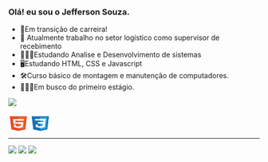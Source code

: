 ### Olá! eu sou o Jefferson Souza.

- 🚀Em transição de carreira!
- 🔭 Atualmente trabalho no setor logístico como supervisor de recebimento
- 👨🏼‍🎓Estudando Analise e Desenvolvimento de sistemas
- 🖥Estudando HTML, CSS e Javascript
- 🛠Curso básico de montagem e manutenção de computadores.
- 🏃🏽‍♂️Em busco do primeiro estágio.

<div>
    <img height="180em" src="https://github-readme-stats.vercel.app/api/top-langs/?username=jefferson-souza87&layout=compact&langs_count=16&theme=dracula"/>
  
</div>
  
  <div style="display: inline_block"><br>
  <img align="center" alt="Je-HTML" height="30" width="40" src="https://raw.githubusercontent.com/devicons/devicon/master/icons/html5/html5-original.svg">
  <img align="center" alt="Je-CSS" height="30" width="40" src="https://raw.githubusercontent.com/devicons/devicon/master/icons/css3/css3-original.svg">
</div>
  
  <hr>
  
  <div> 
  <a href="https://instagram.com/jefferson_souza87" target="_blank"><img height="30" src="https://img.shields.io/badge/-Instagram-%23E4405F?style=for-the-                badge&logo=instagram&logoColor=white" target="_blank"></a>
 <a href="https://discord.gg/tgvUU9a4" target="_blank"><img src="https://img.shields.io/badge/Discord-7289DA?style=for-the-badge&logo=discord&logoColor=white"      target="_blank"></a> 
  <a href = "mailto:jtessilia@yahoo.com.br"><img height="30" src="https://s.yimg.com/rz/p/yahoo_homepage_en-US_s_f_p_bestfit_homepage.png" target="_blank"></a>
 
</div>
